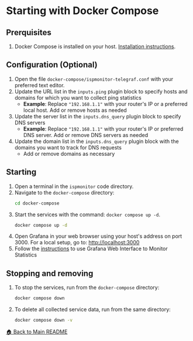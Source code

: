 # Starting with Docker Compose

## Prerquisites

1. Docker Compose is installed on your host. [Installation instructions](https://docs.docker.com/compose/install/).

## Configuration (Optional)

1. Open the file `docker-compose/ispmonitor-telegraf.conf` with your preferred text editor.
2. Update the URL list in the `inputs.ping` plugin block to specify hosts and domains for which you want to collect ping statistics
   - **Example**: Replace `"192.168.1.1"` with your router's IP or a preferred local host. Add or remove hosts as needed
3. Update the server list in the `inputs.dns_query` plugin block to specify DNS servers
   - **Example**: Replace `"192.168.1.1"` with your router's IP or preferred DNS server. Add or remove DNS servers as needed
4. Update the domain list in the `inputs.dns_query` plugin block with the domains you want to track for DNS requests
   - Add or remove domains as necessary

## Starting

1. Open a terminal in the `ispmonitor` code directory.
2. Navigate to the `docker-compose` directory:
   ```bash
   cd docker-compose 
   ```
3. Start the services with the command: `docker compose up -d`.
   ```bash
   docker compose up -d
   ```
4. Open Grafana in your web browser using your host's address on port 3000. For a local setup, go to: [http://localhost:3000](http://localhost:3000)
5. Follow the [instructions](https://github.com/androg9n/ispmonitor#using-the-grafana-web-interface-to-monitor-statistics) to use Grafana Web Interface to Monitor Statistics

## Stopping and removing

1. To stop the services, run from the `docker-compose` directory:
   ```bash
   docker compose down
   ```
2. To delete all collected service data, run from the same directory:
   ```bash
   docker compose down -v
   ```

[🏠 Back to Main README](..)
